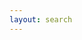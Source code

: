 ```yaml
---
layout: search
---
```


<div class="row search">
  <div class="row-container">
    <div class="col-xs-12 col-sm-12 col-md-12 col-lg-12 column">
        <script>
          (function() {
            var cx = '005729231290321871364:pb-ym0dnvm4';
            var gcse = document.createElement('script');
            gcse.type = 'text/javascript';
            gcse.async = true;
            gcse.src = (document.location.protocol == 'https:' ? 'https:' : 'http:') +
                '//cse.google.com/cse.js?cx=' + cx;
            var s = document.getElementsByTagName('script')[0];
            s.parentNode.insertBefore(gcse, s);
          })();
        </script>
        <gcse:search></gcse:search>
    </div>
  </div>
</div>